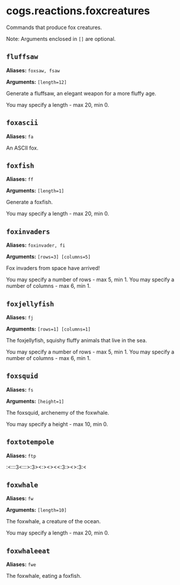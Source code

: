 # cogs.reactions.foxcreatures

Commands that produce fox creatures.

Note: Arguments enclosed in `[]` are optional.

## `fluffsaw`

**Aliases:** `foxsaw, fsaw`

**Arguments:** `[length=12]`

Generate a fluffsaw, an elegant weapon for a more fluffy age.

You may specify a length - max 20, min 0.

## `foxascii`

**Aliases:** `fa`

An ASCII fox.

## `foxfish`

**Aliases:** `ff`

**Arguments:** `[length=1]`

Generate a foxfish.

You may specify a length - max 20, min 0.

## `foxinvaders`

**Aliases:** `foxinvader, fi`

**Arguments:** `[rows=3] [columns=5]`

Fox invaders from space have arrived!

You may specify a number of rows - max 5, min 1.
You may specify a number of columns - max 6, min 1.

## `foxjellyfish`

**Aliases:** `fj`

**Arguments:** `[rows=1] [columns=1]`

The foxjellyfish, squishy fluffy animals that live in the sea.

You may specify a number of rows - max 5, min 1.
You may specify a number of columns - max 6, min 1.

## `foxsquid`

**Aliases:** `fs`

**Arguments:** `[height=1]`

The foxsquid, archenemy of the foxwhale.

You may specify a height - max 10, min 0.

## `foxtotempole`

**Aliases:** `ftp`

:<:::3<:::>:3><:><><<:3:><>:3:<

## `foxwhale`

**Aliases:** `fw`

**Arguments:** `[length=10]`

The foxwhale, a creature of the ocean.

You may specify a length - max 20, min 0.

## `foxwhaleeat`

**Aliases:** `fwe`

The foxwhale, eating a foxfish.